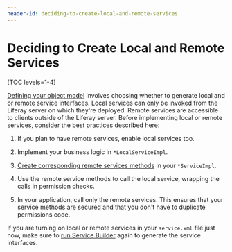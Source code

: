 ```yaml
---
header-id: deciding-to-create-local-and-remote-services
---
```


# Deciding to Create Local and Remote Services

[TOC levels=1-4]

[Defining your object model](/docs/7-1/tutorials/-/knowledge_base/t/defining-an-object-relational-map-with-service-builder)
involves choosing whether to generate local and or remote service interfaces.
Local services can only be invoked from the Liferay server on which they're
deployed. Remote services are accessible to clients outside of the Liferay
server. Before implementing local or remote services, consider the best
practices described here:

1.  If you plan to have remote services, enable local services too.

2.  Implement your business logic in `*LocalServiceImpl`. 

3.  [Create corresponding remote services methods](/docs/7-1/tutorials/-/knowledge_base/t/creating-remote-services)
    in your `*ServiceImpl`.

4.  Use the remote service methods to call the local service, wrapping the calls
    in permission checks. 

5.  In your application, call only the remote services. This ensures that
    your service methods are secured and that you don't have to duplicate
    permissions code.

If you are turning on local or remote services in your `service.xml` file just
now, make sure to
[run Service Builder](/docs/7-1/tutorials/-/knowledge_base/t/running-service-builder)
again to generate the service interfaces. 
